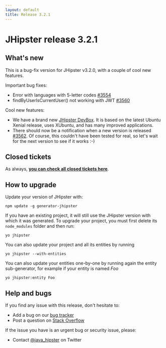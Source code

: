 ```yaml
---
layout: default
title: Release 3.2.1
---
```


JHipster release 3.2.1
==================

What's new
----------

This is a bug-fix version for JHipster v3.2.0, with a couple of cool new features.

Important bug fixes:

- Error with languages with 5-letter codes [#3554](https://github.com/jhipster/generator-jhipster/issues/3554)
- findByUserIsCurrentUser() not working with JWT [#3560](https://github.com/jhipster/generator-jhipster/issues/3560)

Cool new features:

- We have a brand new [JHipster DevBox](https://github.com/jhipster/jhipster-devbox). It is based on the latest Ubuntu Xenial release, uses XUbuntu, and has many improved applications.
- There should now be a notification when a new version is released [#3562](https://github.com/jhipster/generator-jhipster/pull/3562). Of course, this couldn't have been tested for real, so let's wait for the next version to see if it works :-)

Closed tickets
------------
As always, __[you can check all closed tickets here](https://github.com/jhipster/generator-jhipster/issues?q=milestone%3A3.2.1+is%3Aclosed)__.

How to upgrade
------------

Update your version of JHipster with:

```
npm update -g generator-jhipster
```

If you have an existing project, it will still use the JHipster version with which it was generated.
To upgrade your project, you must first delete its `node_modules` folder and then run:

```
yo jhipster
```

You can also update your project and all its entities by running

```
yo jhipster --with-entities
```

You can also update your entities one-by-one by running again the entity sub-generator, for example if your entity is named _Foo_

```
yo jhipster:entity Foo
```

Help and bugs
--------------

If you find any issue with this release, don't hesitate to:

- Add a bug on our [bug tracker](https://github.com/jhipster/generator-jhipster/issues?state=open)
- Post a question on [Stack Overflow](http://stackoverflow.com/tags/jhipster/info)

If the issue you have is an urgent bug or security issue, please:

- Contact [@java_hipster](https://twitter.com/java_hipster) on Twitter
